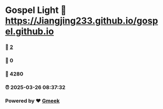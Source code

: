 # Gospel Light :link: https://Jiangjing233.github.io/gospel.github.io 
### :page_facing_up: [2](https://Jiangjing233.github.io/gospel.github.io/tag.html) 
### :speech_balloon: 0 
### :hibiscus: 4280 
### :alarm_clock: 2025-03-26 08:37:32 
### Powered by :heart: [Gmeek](https://github.com/Meekdai/Gmeek)
